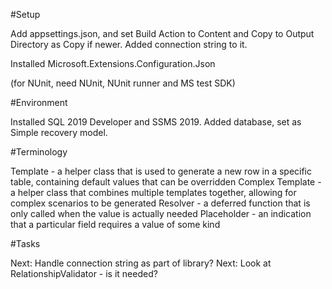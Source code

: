 ﻿#Setup

Add appsettings.json, and set Build Action to Content and Copy to Output Directory as Copy if newer.  Added connection string to it.

Installed Microsoft.Extensions.Configuration.Json

(for NUnit, need NUnit, NUnit runner and MS test SDK)

#Environment

Installed SQL 2019 Developer and SSMS 2019.  Added database, set as Simple recovery model.

#Terminology

Template - a helper class that is used to generate a new row in a specific table, containing default values that can be overridden
Complex Template - a helper class that combines multiple templates together, allowing for complex scenarios to be generated
Resolver - a deferred function that is only called when the value is actually needed
Placeholder - an indication that a particular field requires a value of some kind

#Tasks

Next: Handle connection string as part of library?
Next: Look at RelationshipValidator - is it needed?

